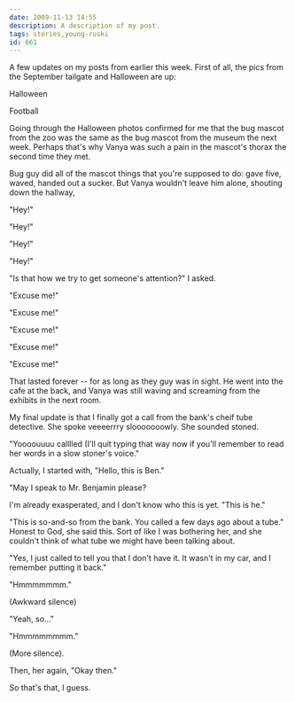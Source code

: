 ```yaml
---
date: 2009-11-13 14:55
description: A description of my post.
tags: stories,young-ruski
id: 661
---
```

A few updates on my posts from earlier this week.  First of all, the pics from the September tailgate and Halloween are up:

<a onclick="window.open('/pg3.php?spgmGal=058%20-%20Halloween%202009','058Halloween2009','width=1024, height=768, toolbar=no, location = no, directories=no, menubar=no, resizable=yes, scrollbars=no');" >Halloween</a>


<a onclick="window.open('/pg3.php?spgmGal=057%20-%20LSU%20vs%20Florida%20Tailgate%202009','057LSUvsFloridaTailgate2009','width=1024, height=768, toolbar=no, location = no, directories=no, menubar=no, resizable=yes, scrollbars=no');">Football</a>

Going through the Halloween photos confirmed for me that the bug mascot from the zoo was the same as the bug mascot from the museum the next week.  Perhaps that's why Vanya was such a pain in the mascot's thorax the second time they met.
<!--more-->
Bug guy did all of the mascot things that you're supposed to do:  gave five, waved, handed out a sucker.  But Vanya wouldn't leave him alone, shouting down the hallway,

"Hey!"

"Hey!"

"Hey!"

"Hey!"

"Is that how we try to get someone's attention?" I asked.

"Excuse me!"

"Excuse me!"

"Excuse me!"

"Excuse me!"

"Excuse me!"

That lasted forever -- for as long as they guy was in sight.  He went into the cafe at the back, and Vanya was still waving and screaming from the exhibits in the next room.

My final update is that I finally got a call from the bank's cheif tube detective.  She spoke veeeerrry slooooooowly.  She sounded stoned.

"Yoooouuuu calllled (I'll quit typing that way now if you'll remember to read her words in a slow stoner's voice."

Actually, I started with, "Hello, this is Ben."

"May I speak to Mr. Benjamin please?

I'm already exasperated, and I don't know who this is yet.  "This is he."

"This is so-and-so from the bank.  You called a few days ago about a tube."  Honest to God, she said this.  Sort of like I was bothering her, and she couldn't think of what tube we might have been talking about.

"Yes, I just called to tell you that I don't have it.  It wasn't in my car, and I remember putting it back."

"Hmmmmmmm."

(Awkward silence)

"Yeah, so..."

"Hmmmmmmmm."

(More silence).  

Then, her again, "Okay then."

So that's that, I guess.